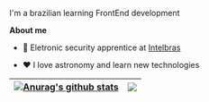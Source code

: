 I'm a brazilian learning FrontEnd development

**About me**

- 💼 Eletronic security apprentice at [Intelbras](https://intelbras.com/pt-br/)

- ❤️ I love astronomy and learn new technologies

| <a href="https://github.com/anuraghazra/github-readme-stats"><img align="center" src="https://github-readme-stats.vercel.app/api?username=strawnico&show_icons=tokyonight&include_all_commits=true&theme=tokyonight&hide_border=true" alt="Anurag's github stats" /></a> | <a href="https://github.com/anuraghazra/github-readme-stats"><img align="center" src="https://github-readme-stats.vercel.app/api/top-langs/?username=strawnico&layout=compact&theme=tokyonight&hide_border=true" /></a> |
| ------------- | ------------- |
